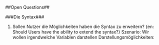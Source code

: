 ##Open Questions##

###Die Syntax###
1. Sollen Nutzer die Möglichkeiten haben die Syntax zu erweitern? {en: Should Users have the ability to extend the syntax?}
  Szenario: Wir wollen irgendwelche Variablen darstellen
  Darstellungsmöglichkeiten:
 
